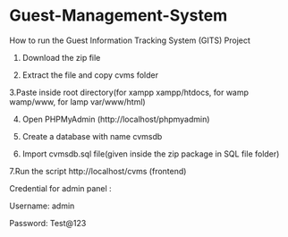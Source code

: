 # Guest-Management-System

How to run the Guest Information Tracking System (GITS) Project

1. Download the  zip file

2. Extract the file and copy cvms folder

3.Paste inside root directory(for xampp xampp/htdocs, for wamp wamp/www, for lamp var/www/html)

4. Open PHPMyAdmin (http://localhost/phpmyadmin)

5. Create a database with name cvmsdb

6. Import cvmsdb.sql file(given inside the zip package in SQL file folder)

7.Run the script http://localhost/cvms (frontend)

Credential for admin panel :

Username: admin 

Password: Test@123
